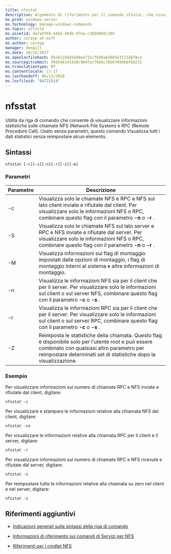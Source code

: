 ```yaml
---
title: nfsstat
description: Argomento di riferimento per il comando nfsstat, che visualizza informazioni statistiche sulle chiamate di NFS (Network File System) e RPC (Remote Procedure Call).
ms.prod: windows-server
ms.technology: manage-windows-commands
ms.topic: article
ms.assetid: da7a9768-44bd-404b-97ee-c388d00dc395
author: coreyp-at-msft
ms.author: coreyp
manager: dongill
ms.date: 10/16/2017
ms.openlocfilehash: 85eb1184d3eb8ee731cf698a6d805e3f11d878ce
ms.sourcegitcommit: 99d548141428c964facf666c10b6709d80fbb215
ms.translationtype: MT
ms.contentlocale: it-IT
ms.lasthandoff: 06/12/2020
ms.locfileid: "84721514"
---
```

# <a name="nfsstat"></a>nfsstat

Utilità da riga di comando che consente di visualizzare informazioni statistiche sulle chiamate NFS (Network File System) e RPC (Remote Procedure Call). Usato senza parametri, questo comando Visualizza tutti i dati statistici senza reimpostare alcun elemento.

## <a name="syntax"></a>Sintassi

```
nfsstat [-c][-s][-n][-r][-z][-m]
```

### <a name="parameters"></a>Parametri

| Parametro | Descrizione |
| --------- | ----------- |
| -c | Visualizza solo le chiamate NFS e RPC e NFS sul lato client inviate e rifiutate dal client. Per visualizzare solo le informazioni NFS o RPC, combinare questo flag con il parametro **-n** o **-r** . |
| -S | Visualizza solo le chiamate NFS sul lato server e RPC e NFS inviate e rifiutate dal server. Per visualizzare solo le informazioni NFS o RPC, combinare questo flag con il parametro **-n** o **-r** . |
| -M | Visualizza informazioni sui flag di montaggio impostati dalle opzioni di montaggio, i flag di montaggio interni al sistema e altre informazioni di montaggio. |
| -n | Visualizza le informazioni NFS sia per il client che per il server. Per visualizzare solo le informazioni sul client o sul server NFS, combinare questo flag con il parametro **-c** o **-s** . |
| -r | Visualizza le informazioni RPC sia per il client che per il server. Per visualizzare solo le informazioni sul client o sul server RPC, combinare questo flag con il parametro **-c** o **-s** . |
| -Z | Reimposta le statistiche della chiamata. Questo flag è disponibile solo per l'utente root e può essere combinato con qualsiasi altro parametro per reimpostare determinati set di statistiche dopo la visualizzazione. |

### <a name="examples"></a>Esempio

Per visualizzare informazioni sul numero di chiamate RPC e NFS inviate e rifiutate dal client, digitare:

```
nfsstat -c
```

Per visualizzare e stampare le informazioni relative alla chiamata NFS del client, digitare:

```
nfsstat -cn
```

Per visualizzare le informazioni relative alla chiamata RPC per il client e il server, digitare:

```
nfsstat -r
```

Per visualizzare informazioni sul numero di chiamate RPC e NFS ricevute e rifiutate dal server, digitare:

```
nfsstat -s
```

Per reimpostare tutte le informazioni relative alla chiamata su zero nel client e nel server, digitare:

```
nfsstat -z
```

## <a name="additional-references"></a>Riferimenti aggiuntivi

- [Indicazioni generali sulla sintassi della riga di comando](command-line-syntax-key.md)

- [Informazioni di riferimento sui comandi di Servizi per NFS](services-for-network-file-system-command-reference.md)

- [Riferimenti per i cmdlet NFS](https://docs.microsoft.com/powershell/module/nfs)
